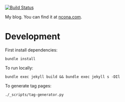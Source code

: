 [![Build Status](https://travis-ci.com/soonick/soonick.github.io.svg?branch=master)](https://travis-ci.com/soonick/soonick.github.io)

My blog. You can find it at [ncona.com](https://ncona.com).

# Development

First install dependencies:

```
bundle install
```

To run locally:

```
bundle exec jekyll build && bundle exec jekyll s -DIl
```

To generate tag pages:

```
./_scripts/tag-generator.py
```
